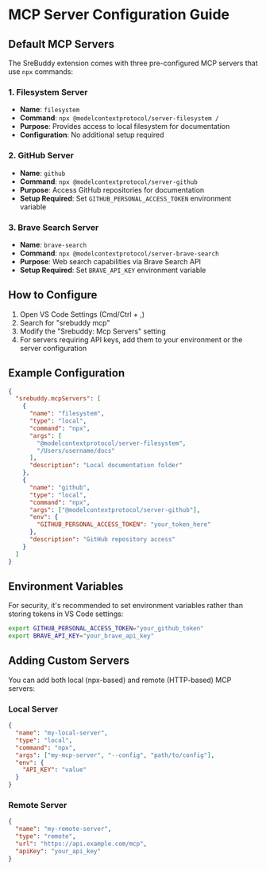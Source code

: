 # MCP Server Configuration Guide

## Default MCP Servers

The SreBuddy extension comes with three pre-configured MCP servers that use `npx` commands:

### 1. Filesystem Server

- **Name**: `filesystem`
- **Command**: `npx @modelcontextprotocol/server-filesystem /`
- **Purpose**: Provides access to local filesystem for documentation
- **Configuration**: No additional setup required

### 2. GitHub Server

- **Name**: `github`
- **Command**: `npx @modelcontextprotocol/server-github`
- **Purpose**: Access GitHub repositories for documentation
- **Setup Required**: Set `GITHUB_PERSONAL_ACCESS_TOKEN` environment variable

### 3. Brave Search Server

- **Name**: `brave-search`
- **Command**: `npx @modelcontextprotocol/server-brave-search`
- **Purpose**: Web search capabilities via Brave Search API
- **Setup Required**: Set `BRAVE_API_KEY` environment variable

## How to Configure

1. Open VS Code Settings (Cmd/Ctrl + ,)
2. Search for "srebuddy mcp"
3. Modify the "Srebuddy: Mcp Servers" setting
4. For servers requiring API keys, add them to your environment or the server configuration

## Example Configuration

```json
{
  "srebuddy.mcpServers": [
    {
      "name": "filesystem",
      "type": "local",
      "command": "npx",
      "args": [
        "@modelcontextprotocol/server-filesystem",
        "/Users/username/docs"
      ],
      "description": "Local documentation folder"
    },
    {
      "name": "github",
      "type": "local",
      "command": "npx",
      "args": ["@modelcontextprotocol/server-github"],
      "env": {
        "GITHUB_PERSONAL_ACCESS_TOKEN": "your_token_here"
      },
      "description": "GitHub repository access"
    }
  ]
}
```

## Environment Variables

For security, it's recommended to set environment variables rather than storing tokens in VS Code settings:

```bash
export GITHUB_PERSONAL_ACCESS_TOKEN="your_github_token"
export BRAVE_API_KEY="your_brave_api_key"
```

## Adding Custom Servers

You can add both local (npx-based) and remote (HTTP-based) MCP servers:

### Local Server

```json
{
  "name": "my-local-server",
  "type": "local",
  "command": "npx",
  "args": ["my-mcp-server", "--config", "path/to/config"],
  "env": {
    "API_KEY": "value"
  }
}
```

### Remote Server

```json
{
  "name": "my-remote-server",
  "type": "remote",
  "url": "https://api.example.com/mcp",
  "apiKey": "your_api_key"
}
```
